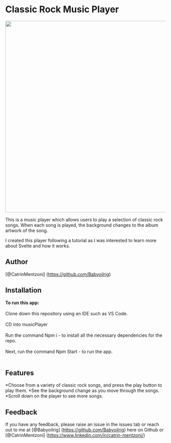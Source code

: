 Classic Rock Music Player
===========

<img src="https://user-images.githubusercontent.com/93347177/158150448-7a46471c-407f-4a53-b9a0-81cb4bc56a50.PNG" width="600px"><br/>

This is a music player which allows users to play a selection of classic rock songs. When each song is played, the background changes to the album artwork of the song.

I created this player following a tutorial as I was interested to learn more about Svelte and how it works.


**Author**
--------------
[@CatrinMentzoni] (https://github.com/Babyoilrig)
 
**Installation**
-----------------

**To run this app:**
<br/><br/>
Clone down this repository using an IDE such as VS Code.
<br/><br/>
CD into musicPlayer
<br/><br/>
Run the command Npm i - to install all the necessary dependencies for the repo.
<br/><br/>
Next, run the command Npm Start - to run the app.
<br/><br/>
 
 
 
 
**Features**
-----------------
*Choose from a variety of classic rock songs, and press the play button to play them.
*See the background change as you move through the songs.
*Scroll down on the player to see more songs.
 
**Feedback**
-----------------
If you have any feedback, please raise an issue in the issues tab or reach out to me at [@Babyoilrig] (https://github.com/Babyoilrig) here on Github or [@CatrinMentzoni] (https://www.linkedin.com/in/catrin-mentzoni/) 
 
 
 






